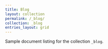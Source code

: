 ```yaml
---
title: Blog
layout: collection
permalink: /_blog/
collection: _blog
entries_layout: grid
---
```


Sample document listing for the collection `_blog`.
